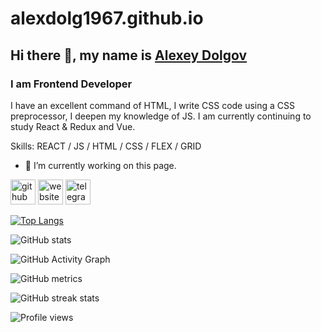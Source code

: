 # alexdolg1967.github.io

## Hi there 👋, my name is [Alexey Dolgov](https://github.com/alexdolg1967)

### I am Frontend Developer
I have an excellent command of HTML, I write CSS code using a CSS preprocessor, I deepen my knowledge of JS.
I am currently continuing to study React & Redux and Vue.

Skills: REACT / JS / HTML / CSS / FLEX / GRID

- 🔭 I’m currently working on this page. 


[<img src='https://cdn.jsdelivr.net/npm/simple-icons@3.0.1/icons/github.svg' alt='github' height='40'>](https://github.com/alexdolg1967)  [<img src='https://cdn.jsdelivr.net/npm/simple-icons@3.0.1/icons/icloud.svg' alt='website' height='40'>](alexdolg.ru)  [<img src='https://cdn.jsdelivr.net/npm/simple-icons@3.0.1/icons/telegram.svg' alt='telegram' height='40'>](https://t.me/alexdolg1967)  

[![Top Langs](https://github-readme-stats.vercel.app/api/top-langs/?username=alexdolg1967)](https://github.com/anuraghazra/github-readme-stats)

![GitHub stats](https://github-readme-stats.vercel.app/api?username=alexdolg1967&show_icons=true)  

![GitHub Activity Graph](https://activity-graph.herokuapp.com/graph?username=alexdolg1967)  

![GitHub metrics](https://metrics.lecoq.io/alexdolg1967)  

![GitHub streak stats](https://github-readme-streak-stats.herokuapp.com/?user=alexdolg1967)  

![Profile views](https://gpvc.arturio.dev/alexdolg1967)  


